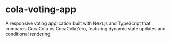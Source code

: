 # cola-voting-app
A responsive voting application built with Next.js and TypeScript that compares CocaCola vs CocaColaZero, featuring dynamic state updates and conditional rendering.
